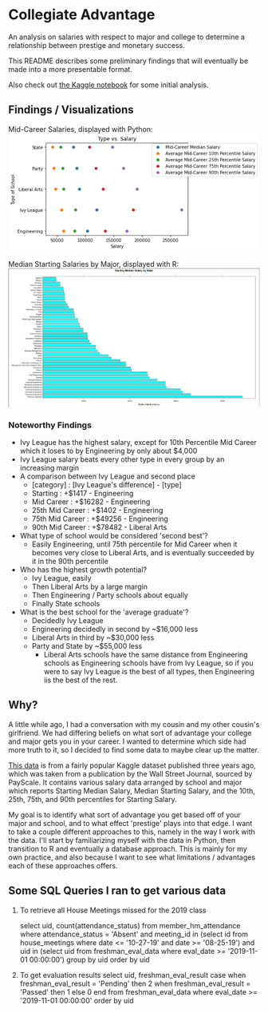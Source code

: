 # Collegiate Advantage
An analysis on salaries with respect to major and college to determine a 
relationship between prestige and monetary success.

This README describes some preliminary findings that will eventually be made into a more presentable format. 

Also check out [the Kaggle notebook](https://www.kaggle.com/dylanpjackson/collegiate-advantage) for some initial analysis.

## Findings / Visualizations
Mid-Career Salaries, displayed with Python:
![alt text](https://github.com/DylanPJackson/collegiate_advantage/blob/master/imgs/all_types.png)

Median Starting Salaries by Major, displayed with R:
![Median Starting Salaries vs Major](https://github.com/DylanPJackson/collegiate_advantage/blob/master/imgs/starting_major_R.png)

### Noteworthy Findings 
* Ivy League has the highest salary, except for 10th Percentile Mid Career which it loses to by Engineering by only about $4,000
* Ivy League salary beats every other type in every group by an increasing margin
* A comparison between Ivy League and second place
  * [category] : [Ivy League's difference] - [type]
  * Starting : +$1417 - Engineering
  * Mid Career : +$16282 - Engineering
  * 25th Mid Career : +$1402 - Engineering
  * 75th Mid Career : +$49256 - Engineering
  * 90th Mid Career : +$78482 - Liberal Arts
* What type of school would be considered 'second best'?
  * Easily Engineering, until 75th percentile for Mid Career when it becomes very close to Liberal Arts, and is eventually succeeded by it in the 90th percentile
* Who has the highest growth potential?
  * Ivy League, easily
  * Then Liberal Arts by a large margin
  * Then Engineering / Party schools about equally
  * Finally State schools
* What is the best school for the 'average graduate'?
  * Decidedly Ivy League
  * Engineering decidedly in second by ~$16,000 less
  * Liberal Arts in third by ~$30,000 less
  * Party and State by ~$55,000 less 
    * Liberal Arts schools have the same distance from Engineering schools as Engineering schools have from Ivy League, so if you were to say Ivy League is the best of all types, then Engineering iis the best of the rest. 

## Why?
A little while ago, I had a conversation with my cousin and my other cousin's
girlfriend. We had differing beliefs on what sort of advantage your college
and major gets you in your career. I wanted to determine which side had more
truth to it, so I decided to find some data to maybe clear up the matter. 

[This data](https://www.kaggle.com/wsj/college-salaries?select=degrees-that-pay-back.csv)
is from a fairly popular Kaggle dataset published three years ago, which was 
taken from a publication by the Wall Street Journal, sourced by PayScale.
It contains various salary data arranged by school and major which reports
Starting Median Salary, Median Starting Salary, and the 10th, 25th, 75th, and 
90th percentiles for Starting Salary.

My goal is to identify what sort of advantage you get based off of your major 
and school, and to what effect 'prestige' plays into that edge. I want to take
a couple different approaches to this, namely in the way I work with the data. 
I'll start by familiarizing myself with the data in Python, then transition to 
R and eventually a database approach. This is mainly for my own practice, and
also because I want to see what limitations / advantages each of these
approaches offers. 

## Some SQL Queries I ran to get various data
1. To retrieve all House Meetings missed for the 2019 class

    select uid, count(attendance_status) from member_hm_attendance
    where attendance_status = 'Absent'
    and meeting_id in
        (select id from house_meetings
        where date <= '10-27-19' and date >= '08-25-19')
    and uid in
        (select uid from freshman_eval_data
        where eval_date >= '2019-11-01 00:00:00')
    group by uid
    order by uid

2. To get evaluation results
    select uid, freshman_eval_result
    case
        when freshman_eval_result = 'Pending' then 2
        when freshman_eval_result = 'Passed' then 1
        else 0
    end
    from freshman_eval_data where eval_date >= '2019-11-01 00:00:00'
    order by uid
